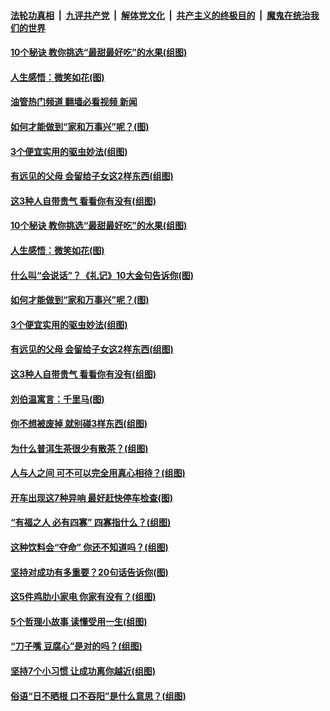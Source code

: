 ####  [法轮功真相](../../../../basic/blob/master/README.md?t=09292201) &nbsp;|&nbsp; [九评共产党](../../../../9ping.md/blob/master/README.md?t=09292201) &nbsp;|&nbsp; [解体党文化](../../../../jtdwh.md/blob/master/README.md?t=09292201)  &nbsp;|&nbsp; [共产主义的终极目的](../../../../gczydzjmd.md/blob/master/README.md?t=09292201) &nbsp;|&nbsp; [魔鬼在统治我们的世界](../../../../mgztzwmdsj.md/blob/master/README.md?t=09292201) 

#### [10个秘诀 教你挑选“最甜最好吃”的水果(组图)](../pages/p8/1017849.md?t=09292201) 

#### [人生感悟：微笑如花(图)](../pages/p8/1017793.md?t=09292201) 

#### [油管热门频道 翻墙必看视频 新闻](http://209.250.226.216:81/youtube.html?09292201)

#### [如何才能做到“家和万事兴”呢？(图)](../pages/p8/1017784.md?t=09292201) 

#### [3个便宜实用的驱虫妙法(组图)](../pages/p8/1017741.md?t=09292201) 

#### [有远见的父母 会留给子女这2样东西(组图)](../pages/p8/1017315.md?t=09292201) 

#### [这3种人自带贵气 看看你有没有(组图)](../pages/p8/1017516.md?t=09292201) 

#### [10个秘诀 教你挑选“最甜最好吃”的水果(组图)](../pages/p8/1017849.md?t=09292201) 

#### [人生感悟：微笑如花(图)](../pages/p8/1017793.md?t=09292201) 

#### [什么叫“会说话”？《礼记》10大金句告诉你(图)](../pages/p8/1017817.md?t=09292201) 

#### [如何才能做到“家和万事兴”呢？(图)](../pages/p8/1017784.md?t=09292201) 

#### [3个便宜实用的驱虫妙法(组图)](../pages/p8/1017741.md?t=09292201) 

#### [有远见的父母 会留给子女这2样东西(组图)](../pages/p8/1017315.md?t=09292201) 

#### [这3种人自带贵气 看看你有没有(组图)](../pages/p8/1017516.md?t=09292201) 

#### [刘伯温寓言：千里马(图)](../pages/p8/1013110.md?t=09292201) 

#### [你不想被废掉 就别碰3样东西(组图)](../pages/p8/1017319.md?t=09292201) 

#### [为什么普洱生茶很少有散茶？(组图)](../pages/p8/1017321.md?t=09292201) 

#### [人与人之间 可不可以完全用真心相待？(组图)](../pages/p8/1017580.md?t=09292201) 

#### [开车出现这7种异响 最好赶快停车检查(图)](../pages/p8/1017514.md?t=09292201) 

#### [“有福之人 必有四寡” 四寡指什么？(组图)](../pages/p8/1016911.md?t=09292201) 

#### [这种饮料会“夺命” 你还不知道吗？(组图)](../pages/p8/1017515.md?t=09292201) 

#### [坚持对成功有多重要？20句话告诉你(图)](../pages/p8/1017407.md?t=09292201) 

#### [这5件鸡肋小家电 你家有没有？(组图)](../pages/p8/1017449.md?t=09292201) 

#### [5个哲理小故事 读懂受用一生(组图)](../pages/p8/1017189.md?t=09292201) 

#### [“刀子嘴 豆腐心”是对的吗？(组图)](../pages/p8/1017310.md?t=09292201) 

#### [坚持7个小习惯 让成功离你越近(组图)](../pages/p8/1017401.md?t=09292201) 

#### [俗语“日不晒根 口不吞阳”是什么意思？(组图)](../pages/p8/1016754.md?t=09292201) 

<img src='http://gfw-breaker.win/goodnews/indexes/p8.md' width='0px' height='0px'/>
